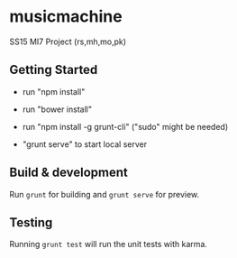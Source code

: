 # musicmachine

SS15 MI7 Project (rs,mh,mo,pk)

## Getting Started

- run "npm install"
- run "bower install"
- run "npm install -g grunt-cli" ("sudo" might be needed)

- "grunt serve" to start local server

## Build & development

Run `grunt` for building and `grunt serve` for preview.

## Testing

Running `grunt test` will run the unit tests with karma.
